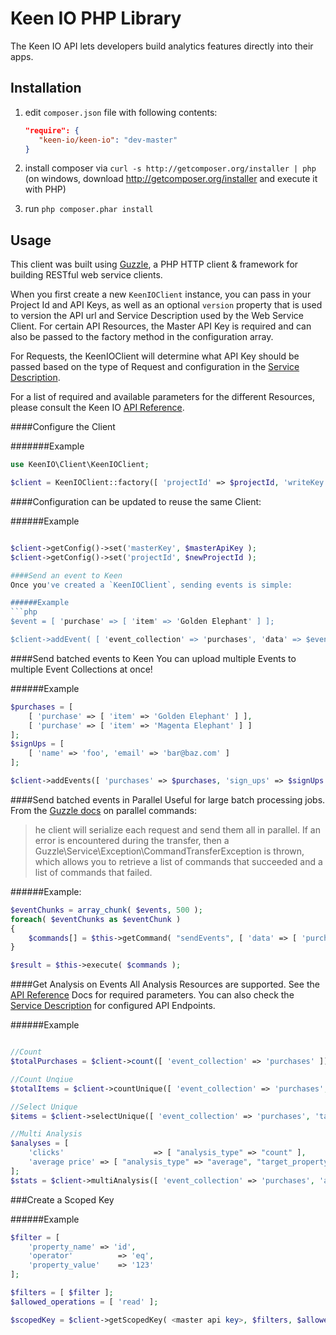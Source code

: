 Keen IO PHP Library
===================
The Keen IO API lets developers build analytics features directly into their apps.

Installation
------------
  1. edit `composer.json` file with following contents:

     ```json
     "require": {
        "keen-io/keen-io": "dev-master"
     }
     ```
  2. install composer via `curl -s http://getcomposer.org/installer | php` (on windows, download
     http://getcomposer.org/installer and execute it with PHP)
  3. run `php composer.phar install`

Usage
---

This client was built using [Guzzle](http://guzzlephp.org/), a PHP HTTP client & framework for building RESTful web service clients.

When you first create a new `KeenIOClient` instance, you can pass in your Project Id and API Keys, as well as an optional `version`
property that is used to version the API url and Service Description used by the Web Service Client.  For certain API Resources, the 
Master API Key is required and can also be passed to the factory method in the configuration array.  

For Requests, the KeenIOClient will determine what API Key should be passed based on the type of Request and configuration in the
[Service Description](/src/KeenIO/Resources/config/keen-io-3_0.json).

For a list of required and available parameters for the different Resources, please consult the Keen IO 
[API Reference](https://keen.io/docs/api/reference/).


####Configure the Client

#######Example
```php
use KeenIO\Client\KeenIOClient;

$client = KeenIOClient::factory([ 'projectId' => $projectId, 'writeKey' => $writeKey, 'readKey' => $readKey ]);

```

####Configuration can be updated to reuse the same Client:

######Example
```php

$client->getConfig()->set('masterKey', $masterApiKey );
$client->getConfig()->set('projectId', $newProjectId );

####Send an event to Keen
Once you've created a `KeenIOClient`, sending events is simple:

######Example
```php
$event = [ 'purchase' => [ 'item' => 'Golden Elephant' ] ];

$client->addEvent( [ 'event_collection' => 'purchases', 'data' => $event ] );
```

####Send batched events to Keen
You can upload multiple Events to multiple Event Collections at once!

######Example
```php
$purchases = [
	[ 'purchase' => [ 'item' => 'Golden Elephant' ] ],
	[ 'purchase' => [ 'item' => 'Magenta Elephant' ] ]
];
$signUps = [
	[ 'name' => 'foo', 'email' => 'bar@baz.com' ]
];

$client->addEvents([ 'purchases' => $purchases, 'sign_ups' => $signUps ]); 
```

####Send batched events in Parallel
Useful for large batch processing jobs.  From the [Guzzle docs](http://guzzlephp.org/webservice-client/webservice-client.html#executing-commands-in-parallel) on parallel commands:
> he client will serialize each request and send them all in parallel. If an error is encountered during the transfer, then a Guzzle\Service\Exception\CommandTransferException is thrown, which allows you to retrieve a list of commands that succeeded and a list of commands that failed.

######Example:
```php
$eventChunks = array_chunk( $events, 500 );
foreach( $eventChunks as $eventChunk )
{
	$commands[] = $this->getCommand( "sendEvents", [ 'data' => [ 'purchases' => $eventChunk ] ] );
}

$result = $this->execute( $commands );
```

####Get Analysis on Events
All Analysis Resources are supported.  See the [API Reference](https://keen.io/docs/api/reference/) Docs for required parameters.
You can also check the [Service Description](/src/KeenIO/Resources/config/keen-io-3_0.json) for configured API Endpoints.

######Example
```php

//Count
$totalPurchases = $client->count([ 'event_collection' => 'purchases' ]);

//Count Unqiue
$totalItems = $client->countUnique([ 'event_collection' => 'purchases', 'target_property' => 'purchase.item' ]);

//Select Unique
$items = $client->selectUnique([ 'event_collection' => 'purchases', 'target_property' => 'purchase.item' ]);

//Multi Analysis
$analyses = [
	'clicks'					=> [ "analysis_type" => "count" ],
	'average price'	=> [ "analysis_type" => "average", "target_property" => "purchase.price" ]
];
$stats = $client->multiAnalysis([ 'event_collection' => 'purchases', 'analyses' => $analyses ]);
```

###Create a Scoped Key

######Example
```php
$filter = [
	'property_name'	=> 'id', 
	'operator'			=> 'eq', 
	'property_value'	=> '123'
];

$filters = [ $filter ];
$allowed_operations = [ 'read' ];

$scopedKey = $client->getScopedKey( <master api key>, $filters, $allowed_operations );
```

